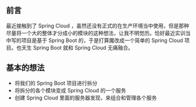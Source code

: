 ## 前言
最近接触到了 Spring Cloud ，虽然还没有正式的在生产环境当中使用，但是那种尽量将一个大的整体才分成小的模块的这种想法，让我不明觉历。恰好最近实训当中写的项目是基于 Spring Boot 的，于是打算魔改成一个简单的 Spring Cloud 项目。也天生 Spring Boot 就和 Spring Cloud 无痛融合。

## 基本的想法
 - 将我们的 Spring Boot 项目进行拆分
 - 将拆分的各个模块变成 Spring Cloud 的一个服务
 - 创建 Spring Cloud 里面的服务器发现，来组合和管理各个服务